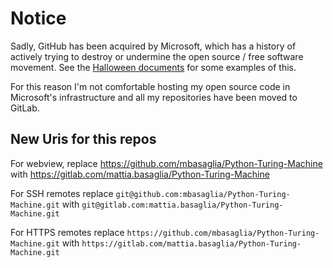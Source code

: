 Notice
======

Sadly, GitHub has been acquired by Microsoft, which has a history of
actively trying to destroy or undermine the open source / free software
movement.
See the [Halloween documents](http://catb.org/~esr/halloween/) for some
examples of this.

For this reason I'm not comfortable hosting my open source code in Microsoft's
infrastructure and all my repositories have been moved to GitLab.

New Uris for this repos
-----------------------

For webview, replace
https://github.com/mbasaglia/Python-Turing-Machine with
https://gitlab.com/mattia.basaglia/Python-Turing-Machine

For SSH remotes replace
`git@github.com:mbasaglia/Python-Turing-Machine.git` with
`git@gitlab.com:mattia.basaglia/Python-Turing-Machine.git`

For HTTPS remotes replace
`https://github.com/mbasaglia/Python-Turing-Machine.git` with
`https://gitlab.com/mattia.basaglia/Python-Turing-Machine.git`

